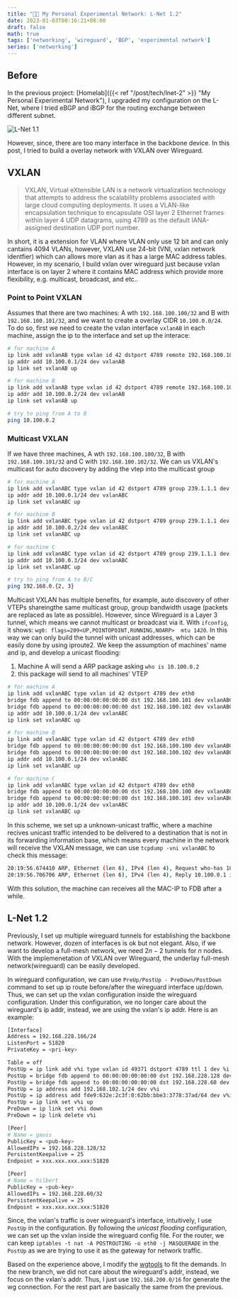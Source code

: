 ```yaml
---
title: "👨‍💻 My Personal Experimental Network: L-Net 1.2"
date: 2023-01-03T00:16:21+08:00
draft: false
math: true
tags: ['networking', 'wireguard', 'BGP', 'experimental network']
series: ['networking']
---
```


<!--more-->

## Before

In the previous project: [Homelab]({{< ref "/post/tech/lnet-2" >}} "My Personal Experimental Network"), I upgraded my configuration on the L-Net, where I tried eBGP and iBGP for the routing exchange between different subnet.

![L-Net 1.1](https://s3.cklau.cc/outline/uploads/f96d0f35-cf0a-46bd-aeca-b1a1ac9052c9/fee27882-b91c-4a86-b6fa-cb4f2e779982/lnet.png)

However, since, there are too many interface in the backbone device. In this post, I tried to build a overlay network with VXLAN over Wireguard. 

## VXLAN 

> VXLAN, Virtual eXtensible LAN is a network virtualization technology that attempts to address the scalability problems associated with large cloud computing deployments. It uses a VLAN-like encapsulation technique to encapsulate OSI layer 2 Ethernet frames within layer 4 UDP datagrams, using 4789 as the default IANA-assigned destination UDP port number.

In short, it is a extension for VLAN where VLAN only use 12 bit and can only cantains 4094 VLANs, however, VXLAN use 24-bit (VNI, vxlan network identfier) which can allows more vlan as it has a large MAC address tables. However, in my scenario, I build vxlan over wireguard just because vxlan interface is on layer 2 where it contains MAC address which provide more flexibility, e.g. multicast, broadcast, and etc..

### Point to Point VXLAN

Assumes that there are two machines: A wth `192.168.100.100/32` and B with `192.168.100.101/32`, and we want to create a overlay CIDR `10.100.0.0/24`.  To do so, first we need to create the vxlan interface `vxlanAB` in each machine, assign the ip to the interface and set up the interace:

```bash
# for machine A
ip link add vxlanAB type vxlan id 42 dstport 4789 remote 192.168.100.101 local 192.168.100.100 dev eth0
ip addr add 10.100.0.1/24 dev vxlanAB
ip link set vxlanAB up

# for machine B
ip link add vxlanAB type vxlan id 42 dstport 4789 remote 192.168.100.100 local 192.168.100.101 dev eth0
ip addr add 10.100.0.2/24 dev vxlanAB
ip link set vxlanAB up

# try to ping from A to B 
ping 10.100.0.2
```

### Multicast VXLAN 

If we have three machines, A wth `192.168.100.100/32`, B with `192.168.100.101/32` and C with `192.168.100.102/32`. We can us VXLAN's multicast for auto dscovery by adding the vtep into the multicast group

```bash
# for machine A
ip link add vxlanABC type vxlan id 42 dstport 4789 group 239.1.1.1 dev eth0
ip addr add 10.100.0.1/24 dev vxlanABC
ip link set vxlanABC up

# for machine B
ip link add vxlanABC type vxlan id 42 dstport 4789 group 239.1.1.1 dev eth0
ip addr add 10.100.0.2/24 dev vxlanABC
ip link set vxlanABC up

# for machine C
ip link add vxlanABC type vxlan id 42 dstport 4789 group 239.1.1.1 dev eth0
ip addr add 10.100.0.3/24 dev vxlanABC
ip link set vxlanABC up

# try to ping from A to B/C
ping 192.168.0.{2, 3}
```

Multicast VXLAN has multiple benefits, for example, auto discovery of other VTEPs shareingthe same multicast group, group bandwidth usage (packets are replaced as late as possible). However, since Wireguard is a Layer 3 tunnel, which means we cannot multicast or broadcast via it. With `ifconfig`, it shows: `wg0: flags=209<UP,POINTOPOINT,RUNNING,NOARP>  mtu 1420`. In this way we can only build the tunnel with unicast addresses, which can be easily done by using iproute2. We keep the assumption of machines' name and ip, and develop a unicast flooding:

1. Machine A will send a ARP package asking `who is 10.100.0.2`
2. this package will send to all machines' VTEP

```bash
# for machine A
ip link add vxlanABC type vxlan id 42 dstport 4789 dev eth0
bridge fdb append to 00:00:00:00:00:00 dst 192.168.100.101 dev vxlanABC
bridge fdb append to 00:00:00:00:00:00 dst 192.168.100.102 dev vxlanABC
ip addr add 10.100.0.1/24 dev vxlanABC
ip link set vxlanABC up

# for machine B
ip link add vxlanABC type vxlan id 42 dstport 4789 dev eth0
bridge fdb append to 00:00:00:00:00:00 dst 192.168.100.100 dev vxlanABC
bridge fdb append to 00:00:00:00:00:00 dst 192.168.100.102 dev vxlanABC
ip addr add 10.100.0.1/24 dev vxlanABC
ip link set vxlanABC up

# for machine C
ip link add vxlanABC type vxlan id 42 dstport 4789 dev eth0
bridge fdb append to 00:00:00:00:00:00 dst 192.168.100.100 dev vxlanABC
bridge fdb append to 00:00:00:00:00:00 dst 192.168.100.101 dev vxlanABC
ip addr add 10.100.0.1/24 dev vxlanABC
ip link set vxlanABC up
```
In this scheme, we set up a unknown-unicast traffic, where a machine recives unicast traffic intended to be delivered to a destination that is not in its forwarding information base, which means every machine in the network will receive the VXLAN message, we can use `tcpdump -vni vxlanABC` to check this message: 

```bash
20:19:56.674410 ARP, Ethernet (len 6), IPv4 (len 4), Request who-has 10.100.0.1 tell 10.100.0.2, length 28
20:19:56.706706 ARP, Ethernet (len 6), IPv4 (len 4), Reply 10.100.0.1 is-at 4e:b8:1f:b5:df:6f, length 28
```
With this solution, the machine can receives all the MAC-IP to FDB after a while.

## L-Net 1.2

Previously, I set up multiple wireguard tunnels for establishing the backbone network. However,  dozen of interfaces is ok but not elegant. Also, if we want to develop a full-mesh network, we need $2n-2$ tunnels for $n$ nodes. With the implemenetation of VXLAN over Wireguard, the underlay full-mesh network(wireguard) can be easily developed.

In wireguard configuration, we can use `PreUp/PostUp - PreDown/PostDown` command to set up ip route before/after the wireguard interface up/down. Thus, we can set up the vxlan configuration inside the wireguard configuration. Under this configuration, we no longer care about the wireguard's ip addr, instead, we are using the vxlan's ip addr. Here is an example:

```bash
[Interface]
Address = 192.168.228.166/24
ListenPort = 51820
PrivateKey = <pri-key>

Table = off
PostUp = ip link add v%i type vxlan id 49371 dstport 4789 ttl 1 dev %i
PostUp = bridge fdb append to 00:00:00:00:00:00 dst 192.168.228.128 dev v%i
PostUp = bridge fdb append to 00:00:00:00:00:00 dst 192.168.228.60 dev v%i
PostUp = ip address add 192.168.102.1/24 dev v%i
PostUp = ip address add fde9:632e:2c3f:0:62bb:bbe3:3778:37ad/64 dev v%i
PostUp = ip link set v%i up
PreDown = ip link set v%i down
PreDown = ip link delete v%i

[Peer]
# Name = gauss
PublicKey = <pub-key>
AllowedIPs = 192.168.228.128/32
PersistentKeepalive = 25
Endpoint = xxx.xxx.xxx.xxx:51820

[Peer]
# Name = hilbert
PublicKey = <pub-key>
AllowedIPs = 192.168.228.60/32
PersistentKeepalive = 25
Endpoint = xxx.xxx.xxx.xxx:51820
```
Since, the vxlan's traffic is over wireguard's interface, intuitively, I use `PostUp` in the configuration. By following the *unicast flooding* configuration, we can set up the vxlan inside the wireguard config file. For the router, we can keep `iptables -t nat -A POSTROUTING -o eth0 -j MASQUERADE` in the `PostUp` as we are trying to use it as the gateway for network traffic.

Based on the experience above, I modify the [wgtools](https://github.com/TerenceLiu98/wgtools/tree/vxlan) to fit the demands. In the new branch, we did not care about the wireguard's addr, instead, we focus on the vxlan's addr. Thus, I just use `192.168.200.0/16` for generate the wg connection. For the rest part are basically the same from the previous. 